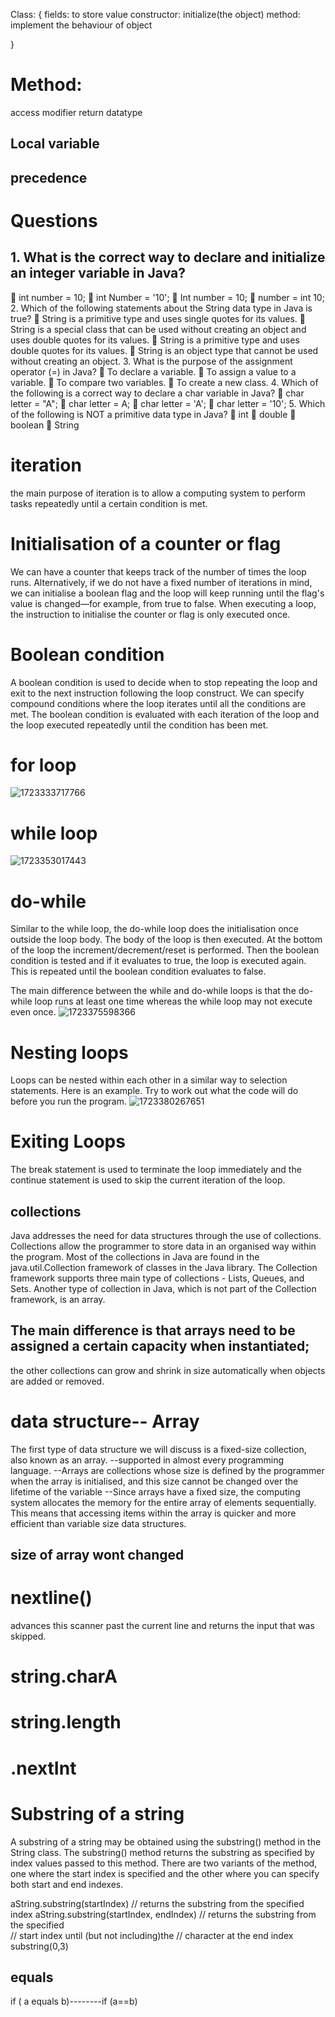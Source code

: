 Class:
{
    fields: to store value
    constructor: initialize(the object)
    method: implement the behaviour of object

}
# Method:
access modifier 
return datatype
## Local variable
## precedence
# Questions
## 1. What is the correct way to declare and initialize an integer variable in Java?
 int number = 10;
 int Number = &#39;10&#39;;
 Int number = 10;
 number = int 10;
2. Which of the following statements about the String data type in Java is true?
 String is a primitive type and uses single quotes for its values.
 String is a special class that can be used without creating an object and uses
double quotes for its values.
 String is a primitive type and uses double quotes for its values.
 String is an object type that cannot be used without creating an object.
3. What is the purpose of the assignment operator (=) in Java?
 To declare a variable.
 To assign a value to a variable.
 To compare two variables.
 To create a new class.
4. Which of the following is a correct way to declare a char variable in Java?
 char letter = &quot;A&quot;;
 char letter = A;
 char letter = &#39;A&#39;;
 char letter = &#39;10&#39;;
5. Which of the following is NOT a primitive data type in Java?
 int
 double
 boolean
 String

# iteration 
the main purpose of iteration is to allow a computing system to perform tasks repeatedly until a certain condition is met.

# Initialisation of a counter or flag
We can have a counter that keeps track of the number of times the loop runs. Alternatively, if we do not have a fixed number of iterations in mind, we can initialise a boolean flag and the loop will keep running until the flag's value is changed—for example, from true to false. When executing a loop, the instruction to initialise the counter or flag is only executed once.

# Boolean condition
A boolean condition is used to decide when to stop repeating the loop and exit to the next instruction following the loop construct. We can specify compound conditions where the loop iterates until all the conditions are met. The boolean condition is evaluated with each iteration of the loop and the loop executed repeatedly until the condition has been met.

# for loop
![1723333717766](image/java_note2/1723333717766.png)

# while loop
![1723353017443](image/java_note2/1723353017443.png)

# do-while
Similar to the while loop, the do-while loop does the initialisation once outside the loop body. The body of the loop is then executed. At the bottom of the loop the increment/decrement/reset is performed. Then the boolean condition is tested and if it evaluates to true, the loop is executed again.  This is repeated until the boolean condition evaluates to false.

The main difference between the while and do-while loops is that the do-while loop runs at least one time whereas the while loop may not execute even once.
![1723375598366](image/java_note2/1723375598366.png)

# Nesting loops
Loops can be nested within each other in a similar way to selection statements.  Here is an example.  Try to work out what the code will do before you run the program. 
![1723380267651](image/java_note2/1723380267651.png)

# Exiting Loops
The break statement is used to terminate the loop immediately and the continue statement is used to skip the current iteration of the loop. 

## collections
Java addresses the need for data structures through the use of collections. Collections allow the programmer to store data in an organised way within the program. 
Most of the collections in Java are found in the java.util.Collection framework of classes in the Java library.  The Collection framework supports three main type of collections - Lists, Queues, and Sets. 
  Another type of collection in Java, which is not part of the Collection framework, is an array. 
  ## The main difference is that arrays need to be assigned a certain capacity when instantiated;
   the other collections can grow and shrink in size automatically when objects are added or removed.

   # data structure-- Array
  The first type of data structure we will discuss is a fixed-size collection, also known as an array.
  --supported in almost every programming language.
  --Arrays are collections whose size is defined by the programmer when the array is initialised, and this size cannot be changed over the lifetime of the variable
  --Since arrays have a fixed size, the computing system allocates the memory for the entire array of elements sequentially. This means that accessing items within the array is quicker and more efficient than variable size data structures.
  ## size of array wont changed

  # nextline()
  advances this scanner past the current line and returns the input that was skipped.

  # string.charA
  # string.length
  # .nextInt

  # Substring of a string
A substring of a string may be obtained using the substring() method in the String class.  The substring() method returns the substring as specified by index values passed to this method. There are two variants of the method, one where the start index is specified and the other where you can specify both start and end indexes.

aString.substring(startIndex) // returns the substring from the specified index
aString.substring(startIndex, endIndex) // returns the substring from the specified   
                                           // start index until (but not including)the 
                                           // character at the end index
substring(0,3)

## equals
if ( a equals b)--------if (a==b)